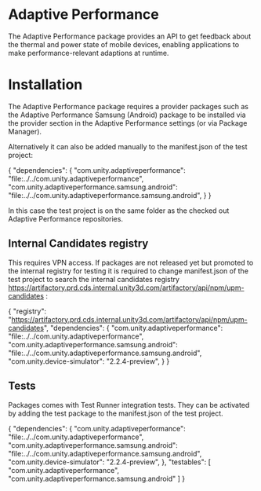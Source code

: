 # Adaptive Performance
The Adaptive Performance package provides an API to get feedback about the thermal and power state of mobile devices, enabling applications to make performance-relevant adaptions at runtime.

# Installation
The Adaptive Performance package requires a provider packages such as the Adaptive Performance Samsung (Android) package to be installed via the provider section in the Adaptive Performance settings (or via Package Manager).

Alternatively it can also be added manually to the manifest.json of the test project:

{
  "dependencies": {
    "com.unity.adaptiveperformance": "file:../../com.unity.adaptiveperformance",
    "com.unity.adaptiveperformance.samsung.android": "file:../../com.unity.adaptiveperformance.samsung.android",
  }
}

In this case the test project is on the same folder as the checked out Adaptive Performance repositories.

## Internal Candidates registry

This requires VPN access.
If packages are not released yet but promoted to the internal registry for testing it is required to change manifest.json of the test project to search the internal candidates registry https://artifactory.prd.cds.internal.unity3d.com/artifactory/api/npm/upm-candidates :

{
  "registry": "https://artifactory.prd.cds.internal.unity3d.com/artifactory/api/npm/upm-candidates",
  "dependencies": {
    "com.unity.adaptiveperformance": "file:../../com.unity.adaptiveperformance",
    "com.unity.adaptiveperformance.samsung.android": "file:../../com.unity.adaptiveperformance.samsung.android",
    "com.unity.device-simulator": "2.2.4-preview",
  }
}

## Tests

Packages comes with Test Runner integration tests. They can be activated by adding the test package to the manifest.json of the test project.

{
  "dependencies": {
    "com.unity.adaptiveperformance": "file:../../com.unity.adaptiveperformance",
    "com.unity.adaptiveperformance.samsung.android": "file:../../com.unity.adaptiveperformance.samsung.android",
    "com.unity.device-simulator": "2.2.4-preview",
  },
  "testables": [
    "com.unity.adaptiveperformance",
    "com.unity.adaptiveperformance.samsung.android"
  ]
}
